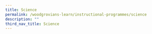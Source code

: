 ```yaml
---
title: Science
permalink: /woodgrovians-learn/instructional-programmes/science
description: ""
third_nav_title: Science
---
```

